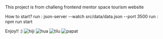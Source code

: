 This project is from challeng frontend mentor space tourism website

How to start?
run : json-server --watch src/data/data.json --port 3500
run : npm run start

Enjoy!! :)
![hiji](https://user-images.githubusercontent.com/78190225/183850522-09a20d48-93ca-4ef9-9dfc-458a1c23ddc9.png)
![hua](https://user-images.githubusercontent.com/78190225/183850557-70dbf491-8a6d-4047-9040-e19494b6255a.png)
![tilu](https://user-images.githubusercontent.com/78190225/183850568-64d8ee30-b21b-4a9c-872f-2820b8395017.png)
![papat](https://user-images.githubusercontent.com/78190225/183850579-01c90fea-ade1-43cb-892d-6bffed302114.png)
